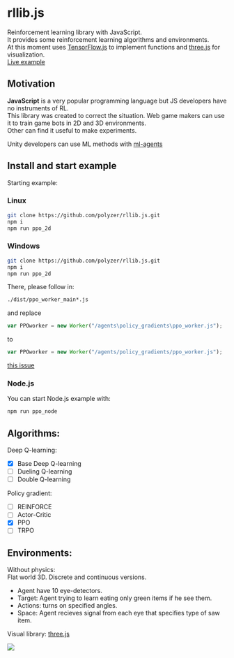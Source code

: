 # rllib.js
Reinforcement learning library with JavaScript.  
It provides some reinforcement learning algorithms and environments.  
At this moment uses [TensorFlow.js](!https://github.com/tensorflow/tfjs) to implement functions and [three.js](!https://threejs.org/) for visualization.  
[Live example](https://polyzer.github.io/rllib/build/ppo_web_worker.html)
 

## Motivation
**JavaScript** is a very popular programming language but JS developers have no instruments of RL.  
This library was created to correct the situation.
Web game makers can use it to train game bots in 2D and 3D environments.  
Other can find it useful to make experiments.  

Unity developers can use ML methods with [ml-agents](https://github.com/Unity-Technologies/ml-agents)

## Install and start example
Starting example:

### Linux  
```bash
git clone https://github.com/polyzer/rllib.js.git  
npm i   
npm run ppo_2d
```

### Windows  
```bash
git clone https://github.com/polyzer/rllib.js.git  
npm i   
npm run ppo_2d
```
There, please follow in:
```bash
./dist/ppo_worker_main*.js
```  
and replace
```javascript
var PPOworker = new Worker("/agents\policy_gradients\ppo_worker.js");
```  
to
```javascript
var PPOworker = new Worker("/agents/policy_gradients/ppo_worker.js");
```  
[this issue](https://github.com/parcel-bundler/parcel/issues/1990)

### Node.js
You can start Node.js example with:
```bash
npm run ppo_node
```


## Algorithms:  
Deep Q-learning:  
- [x] Base Deep Q-learning  
- [ ] Dueling Q-learning  
- [ ] Double Q-learning  

Policy gradient:  
- [ ] REINFORCE  
- [ ] Actor-Critic  
- [x] PPO  
- [ ] TRPO  

## Environments:
Without physics:  
Flat world 3D. 
Discrete and continuous versions.
* Agent have 10 eye-detectors.  
* Target: Agent trying to learn eating only green items if he see them.  
* Actions: turns on specified angles.  
* Space: Agent recieves signal from each eye that specifies type of saw item.  



Visual library: [three.js](!https://threejs.org/)

![](./readme/output.gif)
